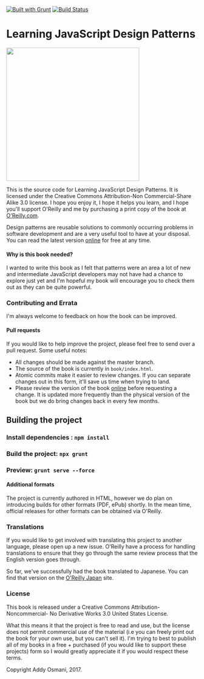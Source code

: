 [![Built with Grunt](https://cdn.gruntjs.com/builtwith.png)](http://gruntjs.com/)
[![Build Status](https://travis-ci.org/addyosmani/essential-js-design-patterns.png)](https://travis-ci.org/addyosmani/essential-js-design-patterns)



# Learning JavaScript Design Patterns

<img src="https://raw.github.com/addyosmani/essential-js-design-patterns/master/cover/cover.jpg" width="350px"/>

This is the source code for Learning JavaScript Design Patterns. It is licensed under the Creative Commons Attribution-Non Commercial-Share Alike 3.0 license. I hope you enjoy it, I hope it helps you learn, and I hope you'll support O'Reilly and me by purchasing a print copy of the book at [O'Reilly.com](http://shop.oreilly.com/product/0636920025832.do).

Design patterns are reusable solutions to commonly occurring problems in software development and are a very useful tool to have at your disposal. You can read the latest version [online](http://addyosmani.com/resources/essentialjsdesignpatterns/book/) for free at any time. 

#### Why is this book needed?

I wanted to write this book as I felt that patterns were an area a lot of new and intermediate JavaScript developers may not have had a chance to explore just yet and I'm hopeful my book will encourage you to check them out as they can be quite powerful.

### Contributing and Errata

I'm always welcome to feedback on how the book can be improved.

#### Pull requests

If you would like to help improve the project, please feel free to send over a pull request. Some useful notes:

* All changes should be made against the master branch.
* The source of the book is currently in `book/index.html`.
* Atomic commits make it easier to review changes. If you can separate changes out in this form, it'll save us time when trying to land.
* Please review the version of the book [online](http://addyosmani.com/resources/essentialjsdesignpatterns/book/) before requesting a change. It is updated more frequently than the physical version of the book but we do bring changes back in every few months.

## Building the project

### Install dependencies : `npm install`
### Build the project: `npx grunt`
### Preview: `grunt serve --force`

#### Additional formats

The project is currently authored in HTML, however we do plan on introducing builds for other formats (PDF, ePub) shortly. In the mean time, official releases for other formats can be obtained via O'Reilly.

### Translations

If you would like to get involved with translating this project to another language, please open up a new issue. O'Reilly have a process for handling translations to ensure that they go through the same review process that the English version goes through.

So far, we've successfully had the book translated to Japanese. You can find that version on the [O'Reilly Japan](http://www.oreilly.co.jp/books/9784873116181/) site.

### License

This book is released under a Creative Commons Attribution-Noncommercial- No Derivative Works 3.0 United States License. 

What this means it that the project is free to read and use, but the license does not permit commercial use of the material (i.e you can freely print out the book for your own use, but you can't sell it). I'm trying to best to publish all of my books in a free + purchased (if you would like to support these projects) form so I would greatly appreciate it if you would respect these terms.

Copyright Addy Osmani, 2017.
